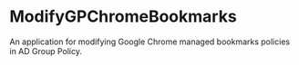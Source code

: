 # ModifyGPChromeBookmarks
An application for modifying Google Chrome managed bookmarks policies in AD Group Policy.
